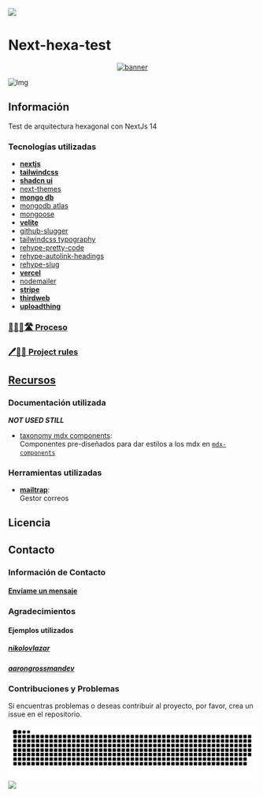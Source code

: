 <img src="https://user-images.githubusercontent.com/73097560/115834477-dbab4500-a447-11eb-908a-139a6edaec5c.gif">

# Next-hexa-test

<a href="https://github.com/SKRTEEEEEE">
<div align="center">
<img src="https://raw.githubusercontent.com/SKRTEEEEEE/next-hexa-test/buildp/docs/profile-page.gif" alt="banner" />
</div>
</a>

![Img](https://raw.githubusercontent.com/SKRTEEEEEE/next-hexa-test/buildp/docs/profile-page.gif)

## Información
Test de arquitectura hexagonal con NextJs 14
### Tecnologías  utilizadas
- [**nextjs**](https://nextjs.org/)
- [**tailwindcss**](https://tailwindcss.com/)
- [**shadcn ui**](https://ui.shadcn.com/)
- [next-themes](https://github.com/pacocoursey/next-themes)
- [**mongo db**](https://www.mongodb.com/docs/)
- [mongodb atlas](https://www.mongodb.com/docs/atlas/getting-started/)
- [mongoose](https://mongoosejs.com/docs/guide.html)
- [**velite**](https://velite.js.org/)
- [github-slugger](https://www.npmjs.com/package/github-slugger/v/1.2.1)
- [tailwindcss typography](https://github.com/tailwindlabs/tailwindcss-typography)
- [rehype-pretty-code](https://rehype-pretty.pages.dev/)
- [rehype-autolink-headings](https://github.com/rehypejs/rehype-autolink-headings)
- [rehype-slug](https://github.com/rehypejs/rehype-slug)
- [**vercel**](https://vercel.com/docs)
- [nodemailer](https://www.nodemailer.com/)
- [**stripe**](https://docs.stripe.com/)
- [**thirdweb**](https://portal.thirdweb.com/)
- [**uploadthing**](https://docs.uploadthing.com/)
### [🏃‍♂️‍➡️🛣️ Proceso](./docs/process.md)
### [🖊️🧑‍💻 Project rules](/docs/hexa-rulez.md)
## [Recursos](https://github.com/SKRTEEEEEE/markdowns)
### Documentación utilizada
 **_NOT USED STILL_**
- [taxonomy mdx components](https://github.com/shadcn-ui/taxonomy/blob/main/components/mdx-components.tsx): <br/> Componentes pre-diseñados para dar estilos a los mdx en [`mdx-components`](./src/components/mdx-components.tsx)
### Herramientas utilizadas
- [**mailtrap**](https://mailtrap.io/): <br/> Gestor correos
## Licencia
## Contacto
### Información de Contacto
#### [Envíame un mensaje](mailto:adanreh.m@gmail.com)
### Agradecimientos
#### Ejemplos utilizados
##### [nikolovlazar](https://github.com/nikolovlazar)
##### [aarongrossmandev](https://github.com/aarongrossmandev)
### Contribuciones y Problemas

Si encuentras problemas o deseas contribuir al proyecto, por favor, crea un issue en el repositorio.

<a href="https://github.com/SKRTEEEEEE">
<div align="center">
  <img  src="https://github.com/SKRTEEEEEE/SKRTEEEEEE/blob/main/resources/img/grid-snake.svg"
       alt="snake" />
</div>
</a>
<img src="https://user-images.githubusercontent.com/73097560/115834477-dbab4500-a447-11eb-908a-139a6edaec5c.gif">
